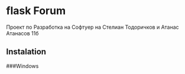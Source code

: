 # flask Forum

Проект по Разработка на Софтуер на Стелиан Тодоричков и Атанас Атанасов 11б

## Instalation

###Windows


